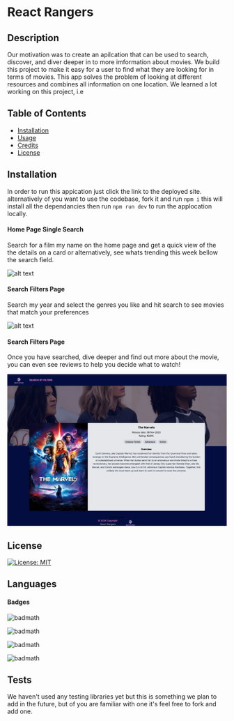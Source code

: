 
  # React Rangers
      
  ## Description
      
  Our motivation was to create an apilcation that can be used to search, discover, and diver  deeper in to  more imformation about movies. 
  We build this project to make it easy for a user to find what they are looking for in terms of movies.
  This app solves the problem of looking at different resources and combines all information on one location.
  We learned a lot working on this project, i.e
      
  ## Table of Contents
      
      
  - [Installation](#installation)
  - [Usage](#usage)
  - [Credits](#credits)
  - [License](#license)
      
  ## Installation
      
  In order to run this appication just click the link to the deployed site. alternatively of you want to use the codebase, fork it and run `npm i`  this will install all the dependancies then run `npm run dev` to run the applocation locally.
      
      
  #### Home Page Single Search
  Search for a film my name on the home page and get a quick view of the the details on a card or alternatively, see whats trending this week bellow the search field.

 ![alt text](./src/assets/homePage.png)
  #### Search Filters Page

Search my year and select the genres you like and hit search to see movies that match your preferences
 
 ![alt text](./src/assets/filters.png)
   
   #### Search Filters Page

 Once you have searched, dive deeper and find out more about the movie, you can even see reviews to help you decide what to watch!  

 ![alt text](./src/assets/details.png)
          
      
      
  ## License
      
 [![License: MIT](https://img.shields.io/badge/License-MIT-yellow.svg)](https://opensource.org/licenses/MIT)
      
 
      
## Languages 
#### Badges
      
![badmath](    https://img.shields.io/badge/JavaScript-323330?style=for-the-badge&logo=javascript&logoColor=F7DF1E)

![badmath](https://img.shields.io/badge/HTML5-E34F26?style=for-the-badge&logo=html5&logoColor=white)

![badmath](https://img.shields.io/badge/Tailwind_CSS-38B2AC?style=for-the-badge&logo=tailwind-css&logoColor=white)

![badmath](https://img.shields.io/badge/CSS3-1572B6?style=for-the-badge&logo=css3&logoColor=white)
      
      
## Tests
We haven't used any testing libraries yet but this is something we plan to add in the future, but of you are familiar with one it's feel free to fork and add one.

